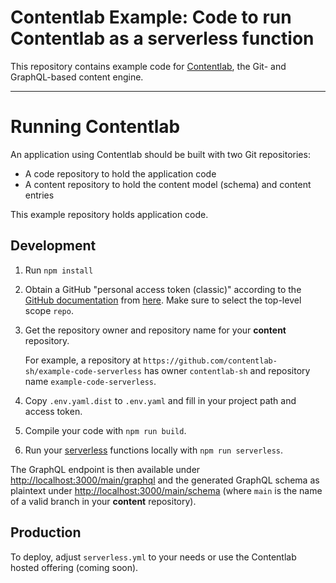 # Contentlab Example: Code to run Contentlab as a serverless function

This repository contains example code for [Contentlab](https://github.com/contentlab-sh/contentlab), the
Git- and GraphQL-based content engine.

---

# Running Contentlab

An application using Contentlab should be built with two Git repositories:
* A code repository to hold the application code
* A content repository to hold the content model (schema) and content entries

This example repository holds application code.

## Development

1. Run `npm install`
1. Obtain a GitHub "personal access token (classic)" according to the
   [GitHub documentation](https://docs.github.com/en/graphql/guides/forming-calls-with-graphql#authenticating-with-graphql)
   from [here](https://github.com/settings/tokens). Make sure to select the top-level scope `repo`.
1. Get the repository owner and repository name for your **content** repository.

   For example, a repository at `https://github.com/contentlab-sh/example-code-serverless` has owner `contentlab-sh` and
   repository name `example-code-serverless`.
1. Copy `.env.yaml.dist` to `.env.yaml` and fill in your project path and access token.
1. Compile your code with `npm run build`.
1. Run your [serverless](https://www.serverless.com/framework/docs/getting-started) functions locally with
   `npm run serverless`.

The GraphQL endpoint is then available under [http://localhost:3000/main/graphql](http://localhost:3000/main/graphql)
and the generated GraphQL schema as plaintext under
[http://localhost:3000/main/schema](http://localhost:3000/main/schema) (where `main` is the name of a valid branch
in your **content** repository).

## Production

To deploy, adjust `serverless.yml` to your needs or use the Contentlab hosted offering (coming soon).
